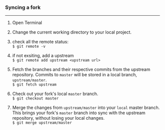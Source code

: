 ### Syncing a fork
---
1. Open Terminal
2. Change the current working directory to your local project.

3. check all the remote status:<br/>
   `$ git remote -v`<br/>

4. if not exsiting, add a upstream<br/>
   `$ git remote add upstream <upstream url>`<br/>

5. Fetch the branches and their respective commits from the upstream repository. Commits to `master` will be stored in a local branch, `upstream/master`. <br/>
`$ git fetch upstream`<br/>

6. Check out your fork's local `master` branch.<br/>
`$ git checkout master`<br/>

7. Merge the changes from `upstream/master` into your `local` master branch. This brings your fork's `master` branch into sync with the upstream repository, without losing your local changes.<br/>
`$ git merge upstream/master`


